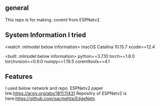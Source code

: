 ## general
This repo is for making .coreml from ESPNetv2.

## System Information I tried
<watch .mlmodel below information>
macOS Catalina 10.15.7
xcode==12.4

<built .mlmodel below information>
python==3.7.10
torch==1.8.0
torchvision==0.9.0
numpy==1.19.5
coremltools==4.1
  
## Features
I used below network and repo.
ESPNetv2 paper link:https://arxiv.org/abs/1811.11431
Repositry of ESPNetv2 is here:https://github.com/sacmehta/EdgeNets
  
